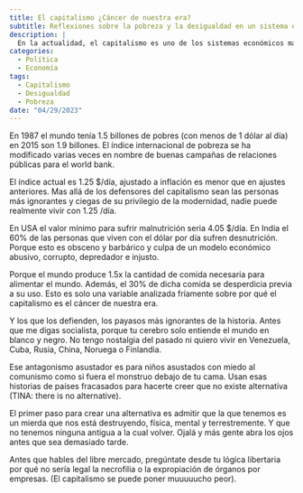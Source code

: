 ```yaml
---
title: El capitalismo ¿Cáncer de nuestra era?
subtitle: Reflexiones sobre la pobreza y la desigualdad en un sistema económico depredador e injusto.
description: |
  En la actualidad, el capitalismo es uno de los sistemas económicos más criticados por sus impactos negativos en la sociedad y el medio ambiente.
categories:
  - Política
  - Economía
tags:
  - Capitalismo
  - Desigualdad
  - Pobreza
date: "04/29/2023"
---
```




En 1987 el mundo tenía 1.5 billones de pobres (con menos de 1 dólar al día) en 2015 son 1.9 billones. El índice internacional de pobreza se ha modificado varias veces en nombre de buenas campañas de relaciones públicas para el world bank.

El índice actual es 1.25 $/día, ajustado a inflación es menor que en ajustes anteriores. Mas allá de los defensores del capitalismo sean las personas más ignorantes y ciegas de su privilegio de la modernidad, nadie puede realmente vivir con 1.25 /día.

En USA el valor mínimo para sufrir malnutrición seria 4.05 $/día. En India el 60% de las personas que viven con el dólar por día sufren desnutrición. Porque esto es obsceno y barbárico y culpa de un modelo económico abusivo, corrupto, depredador e injusto.

Porque el mundo produce 1.5x la cantidad de comida necesaria para alimentar el mundo. Además, el 30% de dicha comida se desperdicia previa a su uso. Esto es solo una variable analizada fríamente sobre por qué el capitalismo es el cáncer de nuestra era.

Y los que los defienden, los payasos más ignorantes de la historia. Antes que me digas socialista, porque tu cerebro solo entiende el mundo en blanco y negro. No tengo nostalgia del pasado ni quiero vivir en Venezuela, Cuba, Rusia, China, Noruega o Finlandia.

Ese antagonismo asustador es para niños asustados con miedo al comunismo como si fuera el monstruo debajo de tu cama. Usan esas historias de países fracasados para hacerte creer que no existe alternativa (TINA: there is no alternative).

El primer paso para crear una alternativa es admitir que la que tenemos es un mierda que nos está destruyendo, física, mental y terrestremente. Y que no tenemos ninguna antigua a la cual volver. Ojalá y más gente abra los ojos antes que sea demasiado tarde.

Antes que hables del libre mercado, pregúntate desde tu lógica libertaria por qué no sería legal la necrofilia o la expropiación de órganos por empresas. (El capitalismo se puede poner muuuuucho peor).